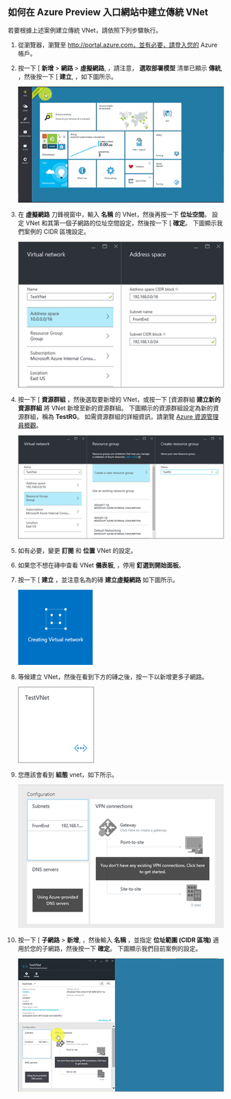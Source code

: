 ## 如何在 Azure Preview 入口網站中建立傳統 VNet

若要根據上述案例建立傳統 VNet，請依照下列步驟執行。

1. 從瀏覽器，瀏覽至 http://portal.azure.com，並有必要，請登入您的 Azure 帳戶。
2. 按一下 [ **新增** > **網路** > **虛擬網路**, ，請注意， **選取部署模型** 清單已顯示 **傳統**, ，然後按一下 [ **建立**, ，如下圖所示。

    ![在 Preview 入口網站中建立 VNet](./media/virtual-networks-create-vnet-classic-pportal-include/vnet-create-pportal-figure1.gif)

3. 在 **虛擬網路** 刀鋒視窗中，輸入 **名稱** 的 VNet，然後再按一下 **位址空間**。 設定 VNet 和其第一個子網路的位址空間設定，然後按一下 [ **確定**。 下圖顯示我們案例的 CIDR 區塊設定。

    ![位址空間刀鋒視窗](./media/virtual-networks-create-vnet-classic-pportal-include/vnet-create-pportal-figure2.png)

4. 按一下 [ **資源群組** ，然後選取要新增的 VNet，或按一下 [資源群組 **建立新的資源群組** 將 VNet 新增至新的資源群組。 下圖顯示的資源群組設定為新的資源群組，稱為 **TestRG**。 如需資源群組的詳細資訊，請瀏覽 [Azure 資源管理員概觀](resource-group-overview.md/#resource-groups)。

    ![建立資源群組刀鋒視窗](./media/virtual-networks-create-vnet-classic-pportal-include/vnet-create-pportal-figure3.png)

5. 如有必要，變更 **訂閱** 和 **位置** VNet 的設定。 

6. 如果您不想在磚中查看 VNet **儀表板**, ，停用 **釘選到開始面板**。 

7. 按一下 [ **建立** ，並注意名為的磚 **建立虛擬網路** 如下圖所示。

    ![在入口網站中建立 VNet](./media/virtual-networks-create-vnet-classic-pportal-include/vnet-create-pportal-figure4.png)

8. 等候建立 VNet，然後在看到下方的磚之後，按一下以新增更多子網路。

    ![在入口網站中建立 VNet](./media/virtual-networks-create-vnet-classic-pportal-include/vnet-create-pportal-figure5.png)

9. 您應該會看到 **組態** vnet，如下所示。 

    ![在入口網站中建立 VNet](./media/virtual-networks-create-vnet-classic-pportal-include/vnet-create-pportal-figure6.png)

10. 按一下 [ **子網路** > **新增**, ，然後輸入 **名稱** ，並指定 **位址範圍 (CIDR 區塊)** 適用於您的子網路，然後按一下 **確定**。 下圖顯示我們目前案例的設定。

    ![在 Preview 入口網站中建立 VNet](./media/virtual-networks-create-vnet-classic-pportal-include/vnet-create-pportal-figure7.gif)
